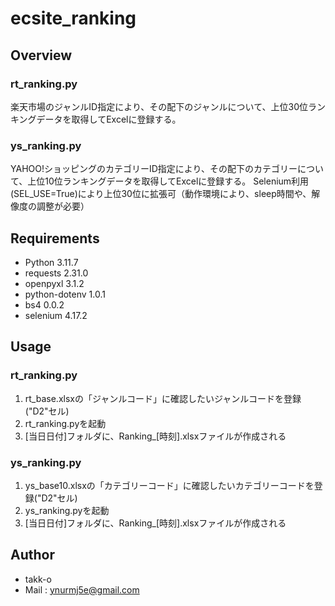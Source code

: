 # ecsite_ranking

## Overview
### rt_ranking.py
楽天市場のジャンルID指定により、その配下のジャンルについて、上位30位ランキングデータを取得してExcelに登録する。
### ys_ranking.py
YAHOO!ショッピングのカテゴリーID指定により、その配下のカテゴリーについて、上位10位ランキングデータを取得してExcelに登録する。
Selenium利用(SEL_USE=True)により上位30位に拡張可（動作環境により、sleep時間や、解像度の調整が必要）

## Requirements
- Python 3.11.7
- requests 2.31.0
- openpyxl 3.1.2
- python-dotenv 1.0.1
- bs4 0.0.2
- selenium 4.17.2

## Usage
### rt_ranking.py
1. rt_base.xlsxの「ジャンルコード」に確認したいジャンルコードを登録("D2"セル)
1. rt_ranking.pyを起動
1. [当日日付]フォルダに、Ranking_[時刻].xlsxファイルが作成される
### ys_ranking.py
1. ys_base10.xlsxの「カテゴリーコード」に確認したいカテゴリーコードを登録("D2"セル)
1. ys_ranking.pyを起動
1. [当日日付]フォルダに、Ranking_[時刻].xlsxファイルが作成される

## Author
- takk-o
- Mail : ynurmj5e@gmail.com

